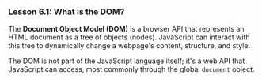 ### Lesson 6.1: What is the DOM?
<p>The <strong>Document Object Model (DOM)</strong> is a browser API that represents an HTML document as a tree of objects (nodes). JavaScript can interact with this tree to dynamically change a webpage's content, structure, and style.</p>
<p>The DOM is not part of the JavaScript language itself; it's a web API that JavaScript can access, most commonly through the global <code class="prose-inline-code">document</code> object.</p>
